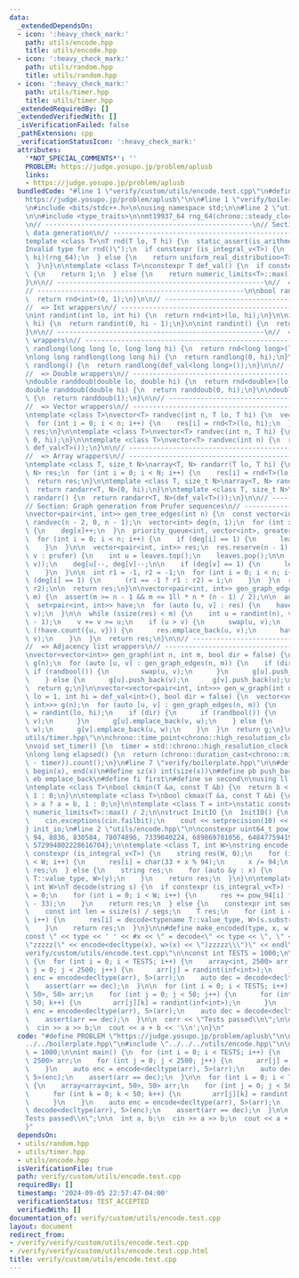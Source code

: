 ```yaml
---
data:
  _extendedDependsOn:
  - icon: ':heavy_check_mark:'
    path: utils/encode.hpp
    title: utils/encode.hpp
  - icon: ':heavy_check_mark:'
    path: utils/random.hpp
    title: utils/random.hpp
  - icon: ':heavy_check_mark:'
    path: utils/timer.hpp
    title: utils/timer.hpp
  _extendedRequiredBy: []
  _extendedVerifiedWith: []
  _isVerificationFailed: false
  _pathExtension: cpp
  _verificationStatusIcon: ':heavy_check_mark:'
  attributes:
    '*NOT_SPECIAL_COMMENTS*': ''
    PROBLEM: https://judge.yosupo.jp/problem/aplusb
    links:
    - https://judge.yosupo.jp/problem/aplusb
  bundledCode: "#line 1 \"verify/custom/utils/encode.test.cpp\"\n#define PROBLEM \"\
    https://judge.yosupo.jp/problem/aplusb\"\n\n#line 1 \"verify/boilerplate.hpp\"\
    \n#include <bits/stdc++.h>\n\nusing namespace std;\n\n#line 2 \"utils/random.hpp\"\
    \n\n#include <type_traits>\n\nmt19937_64 rng_64(chrono::steady_clock::now().time_since_epoch().count());\n\
    \n// ----------------------------------------------------\n// Section: Basic random\
    \ data generation\n// ----------------------------------------------------\n\n\
    template <class T>\nT rnd(T lo, T hi) {\n  static_assert(is_arithmetic_v<T>, \"\
    Invalid type for rnd()\");\n  if constexpr (is_integral_v<T>) {\n    return uniform_int_distribution<T>(lo,\
    \ hi)(rng_64);\n  } else {\n    return uniform_real_distribution<T>(lo, hi)(rng_64);\n\
    \  }\n}\n\ntemplate <class T>\nconstexpr T def_val() {\n  if constexpr (is_floating_point_v<T>)\
    \ {\n    return 1;\n  } else {\n    return numeric_limits<T>::max() / 2;\n  }\n\
    }\n\n// ----------------------------------------------------\n//  => Bool wrapper\n\
    // ----------------------------------------------------\n\nbool randbool() {\n\
    \  return rnd<int>(0, 1);\n}\n\n// ----------------------------------------------------\n\
    //  => Int wrappers\n// ----------------------------------------------------\n\
    \nint randint(int lo, int hi) {\n  return rnd<int>(lo, hi);\n}\n\nint randint(int\
    \ hi) {\n  return randint(0, hi - 1);\n}\n\nint randint() {\n  return randint(def_val<int>());\n\
    }\n\n// ----------------------------------------------------\n//  => Long long\
    \ wrappers\n// ----------------------------------------------------\n\nlong long\
    \ randlong(long long lo, long long hi) {\n  return rnd<long long>(lo, hi);\n}\n\
    \nlong long randlong(long long hi) {\n  return randlong(0, hi);\n}\n\nlong long\
    \ randlong() {\n  return randlong(def_val<long long>());\n}\n\n// ----------------------------------------------------\n\
    //  => Double wrappers\n// ----------------------------------------------------\n\
    \ndouble randdoub(double lo, double hi) {\n  return rnd<double>(lo, hi);\n}\n\n\
    double randdoub(double hi) {\n  return randdoub(0, hi);\n}\n\ndouble randdoub()\
    \ {\n  return randdoub(1);\n}\n\n// ----------------------------------------------------\n\
    //  => Vector wrappers\n// ----------------------------------------------------\n\
    \ntemplate <class T>\nvector<T> randvec(int n, T lo, T hi) {\n  vector<T> res(n);\n\
    \  for (int i = 0; i < n; i++) {\n    res[i] = rnd<T>(lo, hi);\n  }\n  return\
    \ res;\n}\n\ntemplate <class T>\nvector<T> randvec(int n, T hi) {\n  return randvec<T>(n,\
    \ 0, hi);\n}\n\ntemplate <class T>\nvector<T> randvec(int n) {\n  return randvec<T>(n,\
    \ def_val<T>());\n}\n\n// ----------------------------------------------------\n\
    //  => Array wrappers\n// ----------------------------------------------------\n\
    \ntemplate <class T, size_t N>\narray<T, N> randarr(T lo, T hi) {\n  array<T,\
    \ N> res;\n  for (int i = 0; i < N; i++) {\n    res[i] = rnd<T>(lo, hi);\n  }\n\
    \  return res;\n}\n\ntemplate <class T, size_t N>\narray<T, N> randarr(T hi) {\n\
    \  return randarr<T, N>(0, hi);\n}\n\ntemplate <class T, size_t N>\narray<T, N>\
    \ randarr() {\n  return randarr<T, N>(def_val<T>());\n}\n\n// ----------------------------------------------------\n\
    // Section: Graph generation from Prufer sequences\n// ----------------------------------------------------\n\
    \nvector<pair<int, int>> gen_tree_edges(int n) {\n  const vector<int> prufer =\
    \ randvec(n - 2, 0, n - 1);\n  vector<int> deg(n, 1);\n  for (int x : prufer)\
    \ {\n    deg[x]++;\n  }\n  priority_queue<int, vector<int>, greater<>> leaves;\n\
    \  for (int i = 0; i < n; i++) {\n    if (deg[i] == 1) {\n      leaves.push(i);\n\
    \    }\n  }\n\n  vector<pair<int, int>> res;\n  res.reserve(n - 1);\n  for (int\
    \ v : prufer) {\n    int u = leaves.top();\n    leaves.pop();\n\n    res.push_back(minmax(u,\
    \ v));\n    deg[u]--, deg[v]--;\n\n    if (deg[v] == 1) {\n      leaves.push(v);\n\
    \    }\n  }\n\n  int r1 = -1, r2 = -1;\n  for (int i = 0; i < n; i++) {\n    if\
    \ (deg[i] == 1) {\n      (r1 == -1 ? r1 : r2) = i;\n    }\n  }\n  res.emplace_back(r1,\
    \ r2);\n\n  return res;\n}\n\nvector<pair<int, int>> gen_graph_edges(int n, int\
    \ m) {\n  assert(m >= n - 1 && m <= 1ll * n * (n - 1) / 2);\n\n  auto res = gen_tree_edges(n);\n\
    \  set<pair<int, int>> have;\n  for (auto [u, v] : res) {\n    have.emplace(u,\
    \ v);\n  }\n\n  while (ssize(res) < m) {\n    int u = randint(n), v = randint(n\
    \ - 1);\n    v += v >= u;\n    if (u > v) {\n      swap(u, v);\n    }\n    if\
    \ (!have.count({u, v})) {\n      res.emplace_back(u, v);\n      have.emplace(u,\
    \ v);\n    }\n  }\n  return res;\n}\n\n// ----------------------------------------------------\n\
    //  => Adjacency list wrappers\n// ----------------------------------------------------\n\
    \nvector<vector<int>> gen_graph(int n, int m, bool dir = false) {\n  vector<vector<int>>\
    \ g(n);\n  for (auto [u, v] : gen_graph_edges(n, m)) {\n    if (dir) {\n     \
    \ if (randbool()) {\n        swap(u, v);\n      }\n      g[u].push_back(v);\n\
    \    } else {\n      g[u].push_back(v);\n      g[v].push_back(u);\n    }\n  }\n\
    \  return g;\n}\n\nvector<vector<pair<int, int>>> gen_w_graph(int n, int m, int\
    \ lo = 1, int hi = def_val<int>(), bool dir = false) {\n  vector<vector<pair<int,\
    \ int>>> g(n);\n  for (auto [u, v] : gen_graph_edges(n, m)) {\n    const int w\
    \ = randint(lo, hi);\n    if (dir) {\n      if (randbool()) {\n        swap(u,\
    \ v);\n      }\n      g[u].emplace_back(v, w);\n    } else {\n      g[u].emplace_back(v,\
    \ w);\n      g[v].emplace_back(u, w);\n    }\n  }\n  return g;\n}\n#line 2 \"\
    utils/timer.hpp\"\n\nchrono::time_point<chrono::high_resolution_clock> timer;\n\
    \nvoid set_timer() {\n  timer = std::chrono::high_resolution_clock::now();\n}\n\
    \nlong long elapsed() {\n  return (chrono::duration_cast<chrono::milliseconds>(chrono::high_resolution_clock::now()\
    \ - timer)).count();\n}\n#line 7 \"verify/boilerplate.hpp\"\n\n#define all(x)\
    \ begin(x), end(x)\n#define sz(x) int(size(x))\n#define pb push_back\n#define\
    \ eb emplace_back\n#define fi first\n#define se second\n\nusing ll = long long;\n\
    \ntemplate <class T>\nbool ckmin(T &a, const T &b) {\n  return b < a ? a = b,\
    \ 1 : 0;\n}\n\ntemplate <class T>\nbool ckmax(T &a, const T &b) {\n  return b\
    \ > a ? a = b, 1 : 0;\n}\n\ntemplate <class T = int>\nstatic constexpr T inf =\
    \ numeric_limits<T>::max() / 2;\n\nstruct InitIO {\n  InitIO() {\n    cin.tie(0)->sync_with_stdio(0);\n\
    \    cin.exceptions(cin.failbit);\n    cout << setprecision(10) << fixed;\n  }\n\
    } init_io;\n#line 2 \"utils/encode.hpp\"\n\nconstexpr uint64_t pow_94[10] = {1,\
    \ 94, 8836, 830584, 78074896, 7339040224, 689869781056, 64847759419264, 6095689385410816,\
    \ 572994802228616704};\n\ntemplate <class T, int W>\nstring encode(T x) {\n  if\
    \ constexpr (is_integral_v<T>) {\n    string res(W, 0);\n    for (int i = 0; i\
    \ < W; i++) {\n      res[i] = char(33 + x % 94);\n      x /= 94;\n    }\n    return\
    \ res;\n  } else {\n    string res;\n    for (auto &y : x) {\n      res += encode<typename\
    \ T::value_type, W>(y);\n    }\n    return res;\n  }\n}\n\ntemplate <class T,\
    \ int W>\nT decode(string s) {\n  if constexpr (is_integral_v<T>) {\n    T res\
    \ = 0;\n    for (int i = 0; i < W; i++) {\n      res += pow_94[i] * uint64_t(s[i]\
    \ - 33);\n    }\n    return res;\n  } else {\n    constexpr int segs = tuple_size_v<T>;\n\
    \    const int len = ssize(s) / segs;\n    T res;\n    for (int i = 0; i < segs;\
    \ i++) {\n      res[i] = decode<typename T::value_type, W>(s.substr(len * i, len));\n\
    \    }\n    return res;\n  }\n}\n\n#define make_encoded(type, x, w) cout << \"\
    const \" << type << ' ' << #x << \" = decode<\" << type << \", \" << w << \">(R\\\
    \"zzzzz(\" << encode<decltype(x), w>(x) << \")zzzzz\\\")\" << endl\n#line 5 \"\
    verify/custom/utils/encode.test.cpp\"\n\nconst int TESTS = 1000;\n\nint main()\
    \ {\n  for (int i = 0; i < TESTS; i++) {\n    array<int, 2500> arr;\n    for (int\
    \ j = 0; j < 2500; j++) {\n      arr[j] = randint(inf<int>);\n    }\n    auto\
    \ enc = encode<decltype(arr), 5>(arr);\n    auto dec = decode<decltype(arr), 5>(enc);\n\
    \    assert(arr == dec);\n  }\n\n  for (int i = 0; i < TESTS; i++) {\n    array<array<int,\
    \ 50>, 50> arr;\n    for (int j = 0; j < 50; j++) {\n      for (int k = 0; k <\
    \ 50; k++) {\n        arr[j][k] = randint(inf<int>);\n      }\n    }\n    auto\
    \ enc = encode<decltype(arr), 5>(arr);\n    auto dec = decode<decltype(arr), 5>(enc);\n\
    \    assert(arr == dec);\n  }\n\n  cerr << \"Tests passed\\n\";\n\n  int a, b;\n\
    \  cin >> a >> b;\n  cout << a + b << '\\n';\n}\n"
  code: "#define PROBLEM \"https://judge.yosupo.jp/problem/aplusb\"\n\n#include \"\
    ../../boilerplate.hpp\"\n#include \"../../../utils/encode.hpp\"\n\nconst int TESTS\
    \ = 1000;\n\nint main() {\n  for (int i = 0; i < TESTS; i++) {\n    array<int,\
    \ 2500> arr;\n    for (int j = 0; j < 2500; j++) {\n      arr[j] = randint(inf<int>);\n\
    \    }\n    auto enc = encode<decltype(arr), 5>(arr);\n    auto dec = decode<decltype(arr),\
    \ 5>(enc);\n    assert(arr == dec);\n  }\n\n  for (int i = 0; i < TESTS; i++)\
    \ {\n    array<array<int, 50>, 50> arr;\n    for (int j = 0; j < 50; j++) {\n\
    \      for (int k = 0; k < 50; k++) {\n        arr[j][k] = randint(inf<int>);\n\
    \      }\n    }\n    auto enc = encode<decltype(arr), 5>(arr);\n    auto dec =\
    \ decode<decltype(arr), 5>(enc);\n    assert(arr == dec);\n  }\n\n  cerr << \"\
    Tests passed\\n\";\n\n  int a, b;\n  cin >> a >> b;\n  cout << a + b << '\\n';\n\
    }"
  dependsOn:
  - utils/random.hpp
  - utils/timer.hpp
  - utils/encode.hpp
  isVerificationFile: true
  path: verify/custom/utils/encode.test.cpp
  requiredBy: []
  timestamp: '2024-09-05 22:57:47-04:00'
  verificationStatus: TEST_ACCEPTED
  verifiedWith: []
documentation_of: verify/custom/utils/encode.test.cpp
layout: document
redirect_from:
- /verify/verify/custom/utils/encode.test.cpp
- /verify/verify/custom/utils/encode.test.cpp.html
title: verify/custom/utils/encode.test.cpp
---
```

